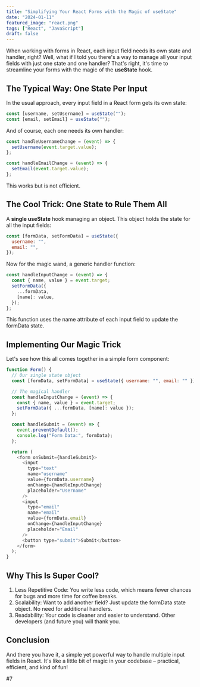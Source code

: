 ```yaml
---
title: "Simplifying Your React Forms with the Magic of useState"
date: "2024-01-11"
featured_image: "react.png"
tags: ["React", "JavaScript"]
draft: false
---
```


When working with forms in React, each input field needs its own state and handler, right? Well, what if I told you there's a way to manage all your input fields with just one state and one handler? That's right, it's time to streamline your forms with the magic of the **useState** hook.

## The Typical Way: One State Per Input

In the usual approach, every input field in a React form gets its own state:

```javascript
const [username, setUsername] = useState("");
const [email, setEmail] = useState("");
```

And of course, each one needs its own handler:

```javascript
const handleUsernameChange = (event) => {
  setUsername(event.target.value);
};

const handleEmailChange = (event) => {
  setEmail(event.target.value);
};
```

This works but is not efficient.

## The Cool Trick: One State to Rule Them All

A **single useState** hook managing an object. This object holds the state for all the input fields:

```javascript
const [formData, setFormData] = useState({
  username: "",
  email: "",
});
```

Now for the magic wand, a generic handler function:

```javascript
const handleInputChange = (event) => {
  const { name, value } = event.target;
  setFormData({
    ...formData,
    [name]: value,
  });
};
```

This function uses the name attribute of each input field to update the formData state.

## Implementing Our Magic Trick

Let's see how this all comes together in a simple form component:

```javascript
function Form() {
  // Our single state object
  const [formData, setFormData] = useState({ username: "", email: "" });

  // The magical handler
  const handleInputChange = (event) => {
    const { name, value } = event.target;
    setFormData({ ...formData, [name]: value });
  };

  const handleSubmit = (event) => {
    event.preventDefault();
    console.log("Form Data:", formData);
  };

  return (
    <form onSubmit={handleSubmit}>
      <input
        type="text"
        name="username"
        value={formData.username}
        onChange={handleInputChange}
        placeholder="Username"
      />
      <input
        type="email"
        name="email"
        value={formData.email}
        onChange={handleInputChange}
        placeholder="Email"
      />
      <button type="submit">Submit</button>
    </form>
  );
}
```

## Why This Is Super Cool?

1. Less Repetitive Code: You write less code, which means fewer chances for bugs and more time for coffee breaks.
2. Scalability: Want to add another field? Just update the formData state object. No need for additional handlers.
3. Readability: Your code is cleaner and easier to understand. Other developers (and future you) will thank you.

## Conclusion

And there you have it, a simple yet powerful way to handle multiple input fields in React. It's like a little bit of magic in your codebase – practical, efficient, and kind of fun!

#7

